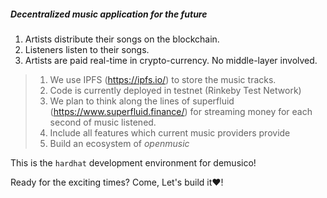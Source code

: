 ##### Decentralized music application for the future

1. Artists distribute their songs on the blockchain.
2. Listeners listen to their songs.
3. Artists are paid real-time in crypto-currency. No middle-layer involved.

> 1. We use IPFS (https://ipfs.io/) to store the music tracks.
> 2. Code is currently deployed in testnet (Rinkeby Test Network)
> 3. We plan to think along the lines of superfluid (https://www.superfluid.finance/) for streaming money for each second of music listened.
> 4. Include all features which current music providers provide
> 5. Build an ecosystem of *openmusic*

This is the `hardhat` development environment for demusico!

Ready for the exciting times? Come, Let's build it❤️!